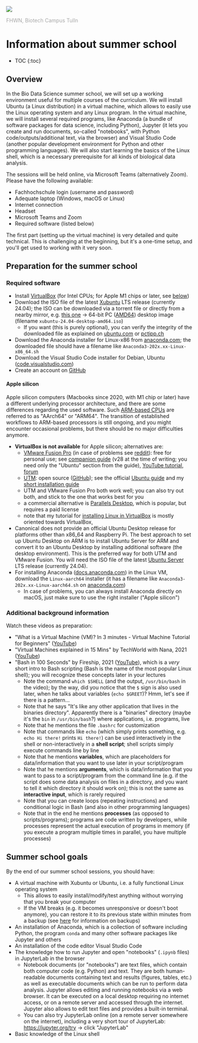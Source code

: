 <img src="https://tulln.fhwn.ac.at/assets/svg/fhwn-logo-tulln.svg">
<p style="color:darkgray;">FHWN, Biotech Campus Tulln</p>

<H1>Information about summer school</H1>

- TOC
{:toc}

## Overview

In the Bio Data Science summer school, we will set up a working environment useful for multiple courses of the curriculum. We will install Ubuntu (a Linux distribution) in a virtual machine, which allows to easily use the Linux operating system and any Linux program. In the virtual machine, we will install several required programs, like Anaconda (a bundle of software packages for data science, including Python), Jupyter (it lets you create and run documents, so-called "notebooks", with Python code/outputs/additional text, via the browser) and Visual Studio Code (another popular development environment for Python and other programming languages). We will also start learning the basics of the Linux shell, which is a necessary prerequisite for all kinds of biological data analysis.

The sessions will be held online, via Microsoft Teams (alternatively Zoom). Please have the following available:

- Fachhochschule login (username and password)
- Adequate laptop (Windows, macOS or Linux)
- Internet connection
- Headset
- Microsoft Teams and Zoom
- Required software (listed below)

The first part (setting up the virtual machine) is very detailed and quite technical. This is challenging at the beginning, but it's a one-time setup, and you'll get used to working with it very soon.

## Preparation for the summer school

### Required software

- Install [VirtualBox](https://www.virtualbox.org/) (for Intel CPUs; for Apple M1 chips or later, see [below](#apple-silicon))
- Download the ISO file of the latest [Xubuntu](https://xubuntu.org/) LTS release (currently 24.04); the ISO can be downloaded via a torrent file or directly from a nearby mirror, e.g. [this one](http://ftp.uni-kl.de/pub/linux/ubuntu-dvd/xubuntu/releases/24.04/release/) → 64-bit PC ([AMD64](https://en.wikipedia.org/wiki/X86-64)) desktop image (filename `xubuntu-24.04-desktop-amd64.iso`)
  - If you want (this is purely optional), you can verify the integrity of the downloaded file as explained on [ubuntu.com](https://ubuntu.com/tutorials/how-to-verify-ubuntu) or [pctipp.ch](https://www.pctipp.ch/praxis/windows-10/windows-10-sha256-hash-bordmitteln-pruefen-2507915.html)
- Download the Anaconda installer for Linux-x86 from [anaconda.com](https://www.anaconda.com/download#download); the downloaded file should have a filename like `Anaconda3-202x.xx-Linux-x86_64.sh`
- Download the Visual Studio Code installer for Debian, Ubuntu ([code.visualstudio.com](https://code.visualstudio.com/Download))
- Create an account on [GitHub](https://github.com/)

#### Apple silicon

Apple silicon computers (Macbooks since 2020, with M1 chip or later) have a different underlying processor architecture, and there are some differences regarding the used software. Such [ARM-based CPUs](https://www.quora.com/How-is-the-Apple-MacBook-M1-capable-of-beating-every-x86-chip-I-taught-ARM-was-weaker-than-x86) are referred to as "AArch64" or "ARM64". The transition of established workflows to ARM-based processors is still ongoing, and you might encounter occasional problems, but there should be no major difficulties anymore.

- **VirtualBox is not available** for Apple silicon; alternatives are:
  - [VMware Fusion Pro](https://knowledge.broadcom.com/external/article/368667/download-and-license-information-for-vmw.html) (in case of problems see [reddit](https://www.reddit.com/r/vmware/comments/1cry8ej/comment/l426xtq/)): free for personal use; see [companion guide](https://community.broadcom.com/vmware-cloud-foundation/discussion/version-28-of-the-fusion-companion-guide-is-now-available) (v28 at the time of writing; you need only the "Ubuntu" section from the guide), [YouTube tutorial](https://www.youtube.com/watch?v=4dFy-4pw8NA), [forum](https://community.broadcom.com/communities/communityhomeblogs?CommunityKey=0c3a2021-5113-4ad1-af9e-018f5da40bc0)
  - [UTM](https://mac.getutm.app/): open source ([GitHub](https://github.com/utmapp/UTM/)); see the official [Ubuntu guide](https://docs.getutm.app/guides/ubuntu/) and my [short installation guide](install_linux_in_UTM.md)
  - UTM and VMware Fusion Pro both work well; you can also try out both, and stick to the one that works best for you
  - a commercial alternative is [Parallels Desktop](https://www.parallels.com/products/desktop/), which is popular, but requires a paid license
  - note that my tutorial for [installing Linux in VirtualBox](https://biodatasciencetulln.github.io/Wiki/install_linux_in_virtualbox.html) is mostly oriented towards VirtualBox, 
- Canonical does not provide an official Ubuntu Desktop release for platforms other than x86_64 and Raspberry Pi. The best approach to set up Ubuntu Desktop on ARM is to install Ubuntu Server for ARM and convert it to an Ubuntu Desktop by installing additional software (the desktop environment). This is the preferred way for both UTM and VMware Fusion. You will need the ISO file of the latest [Ubuntu Server](https://ubuntu.com/download/server/arm) LTS release (currently 24.04).
- For installing Anaconda ([docs.anaconda.com](https://docs.anaconda.com/anaconda/install/)) in the Linux VM, download the `Linux-aarch64` installer (it has a filename like `Anaconda3-202x.xx-Linux-aarch64.sh` on [anaconda.com](https://www.anaconda.com/download#download))
  - In case of problems, you can always install Anaconda directly on macOS, just make sure to use the right installer ("Apple silicon")

### Additional background information

Watch these videos as preparation:

- "What is a Virtual Machine (VM)? In 3 minutes - Virtual Machine Tutorial for Beginners" ([YouTube](https://www.youtube.com/watch?v=yIVXjl4SwVo))
- "Virtual Machines explained in 15 Mins" by TechWorld with Nana, 2021 ([YouTube](https://www.youtube.com/watch?v=mQP0wqNT_DI))
- "Bash in 100 Seconds" by Fireship, 2021 ([YouTube](https://www.youtube.com/watch?v=I4EWvMFj37g)), which is a *very* short intro to Bash scripting (Bash is the name of the most popular Linux shell); you will recognize these concepts later in your lectures
  - Note the command `which $SHELL` (and the output, `/usr/bin/bash` in the video); by the way, did you notice that the `$` sign is also used later, when he talks about variables (`echo $GREET`)? Hmm, let's see if there is a pattern...
  - Note that he says "It's like any other application that lives in the binaries directory". Apparently there is a "binaries" directory (maybe it's the `bin` in `/usr/bin/bash`?) where applications, i.e. programs, live
  - Note that he mentions the file `.bashrc` for customization
  - Note that commands like `echo` (which simply prints something, e.g. `echo Hi there!` prints `Hi there!`) can be used interactively in the shell or non-interactively in a **shell script**; shell scripts simply execute commands line by line
  - Note that he mentions **variables**, which are placeholders for data/information that you want to use later in your script/program
  - Note that he mentions **arguments**, which is data/information that you want to pass to a script/program from the command line (e.g. if the script does some data analysis on files in a directory, and you want to tell it which directory it should work on); this is not the same as **interactive input**, which is rarely required
  - Note that you can create loops (repeating instructions) and conditional logic in Bash (and also in other programming languages)
  - Note that in the end he mentions **processes** (as opposed to scripts/programs); programs are code written by developers, while processes represent the actual execution of programs in memory (if you execute a program multiple times in parallel, you have multiple processes)

## Summer school goals

By the end of our summer school sessions, you should have:

- A virtual machine with Xubuntu or Ubuntu, i.e. a fully functional Linux operating system
  - This allows to easily install/modify/test anything without worrying that you break your computer
  - If the VM breaks (e.g. it becomes unresponsive or doesn't boot anymore), you can restore it to its previous state within minutes from a backup (see [here](https://biodatasciencetulln.github.io/Wiki/install_linux_in_virtualbox.html) for information on backups)
- An installation of Anaconda, which is a collection of software including Python, the program `conda` and many other software packages like Jupyter and others
- An installation of the code editor Visual Studio Code
- The knowledge how to run Jupyter and open "notebooks" (`.ipynb` files) in JupyterLab in the browser
  - Notebook documents (or "notebooks") are text files, which contain both computer code (e.g. Python) and text. They are both human-readable documents containing text and results (figures, tables, etc.) as well as executable documents which can be run to perform data analysis. Jupyter allows editing and running notebooks via a web browser. It can be executed on a local desktop requiring no internet access, or on a remote server and accessed through the internet. Jupyter also allows to edit text files and provides a built-in terminal.
  - You can also try JupyterLab online (on a remote server somewhere on the internet), including a very short tour of JupyterLab: https://jupyter.org/try -> click "JupyterLab"
- Basic knowledge of the Linux shell
